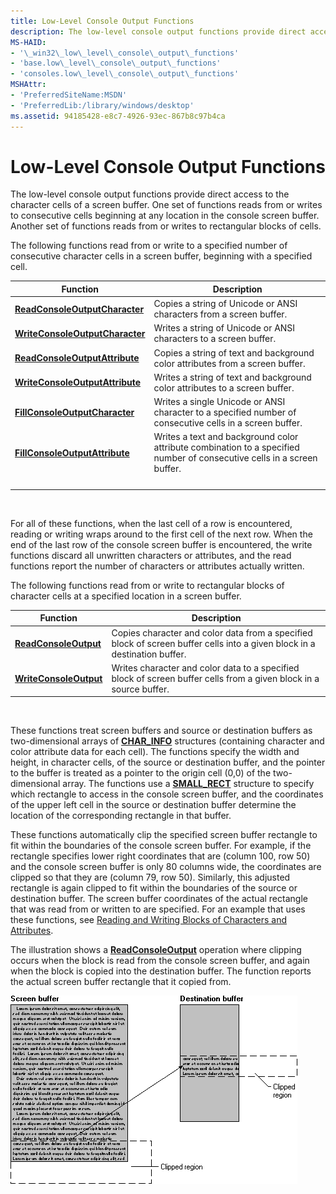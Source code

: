 ```yaml
---
title: Low-Level Console Output Functions
description: The low-level console output functions provide direct access to the character cells of a screen buffer.
MS-HAID:
- '\_win32\_low\_level\_console\_output\_functions'
- 'base.low\_level\_console\_output\_functions'
- 'consoles.low\_level\_console\_output\_functions'
MSHAttr:
- 'PreferredSiteName:MSDN'
- 'PreferredLib:/library/windows/desktop'
ms.assetid: 94185428-e8c7-4926-93ec-867b8c97b4ca
---
```


# Low-Level Console Output Functions


The low-level console output functions provide direct access to the character cells of a screen buffer. One set of functions reads from or writes to consecutive cells beginning at any location in the console screen buffer. Another set of functions reads from or writes to rectangular blocks of cells.

The following functions read from or write to a specified number of consecutive character cells in a screen buffer, beginning with a specified cell.

| Function                                                           | Description                                                                                                             |
|--------------------------------------------------------------------|-------------------------------------------------------------------------------------------------------------------------|
| [**ReadConsoleOutputCharacter**](readconsoleoutputcharacter.md)   | Copies a string of Unicode or ANSI characters from a screen buffer.                                                     |
| [**WriteConsoleOutputCharacter**](writeconsoleoutputcharacter.md) | Writes a string of Unicode or ANSI characters to a screen buffer.                                                       |
| [**ReadConsoleOutputAttribute**](readconsoleoutputattribute.md)   | Copies a string of text and background color attributes from a screen buffer.                                           |
| [**WriteConsoleOutputAttribute**](writeconsoleoutputattribute.md) | Writes a string of text and background color attributes to a screen buffer.                                             |
| [**FillConsoleOutputCharacter**](fillconsoleoutputcharacter.md)   | Writes a single Unicode or ANSI character to a specified number of consecutive cells in a screen buffer.                |
| [**FillConsoleOutputAttribute**](fillconsoleoutputattribute.md)   | Writes a text and background color attribute combination to a specified number of consecutive cells in a screen buffer. |
||
||
||
||

 

For all of these functions, when the last cell of a row is encountered, reading or writing wraps around to the first cell of the next row. When the end of the last row of the console screen buffer is encountered, the write functions discard all unwritten characters or attributes, and the read functions report the number of characters or attributes actually written.

The following functions read from or write to rectangular blocks of character cells at a specified location in a screen buffer.

| Function                                         | Description                                                                                                               |
|--------------------------------------------------|---------------------------------------------------------------------------------------------------------------------------|
| [**ReadConsoleOutput**](readconsoleoutput.md)   | Copies character and color data from a specified block of screen buffer cells into a given block in a destination buffer. |
| [**WriteConsoleOutput**](writeconsoleoutput.md) | Writes character and color data to a specified block of screen buffer cells from a given block in a source buffer.        |

 

These functions treat screen buffers and source or destination buffers as two-dimensional arrays of [**CHAR\_INFO**](char-info-str.md) structures (containing character and color attribute data for each cell). The functions specify the width and height, in character cells, of the source or destination buffer, and the pointer to the buffer is treated as a pointer to the origin cell (0,0) of the two-dimensional array. The functions use a [**SMALL\_RECT**](small-rect-str.md) structure to specify which rectangle to access in the console screen buffer, and the coordinates of the upper left cell in the source or destination buffer determine the location of the corresponding rectangle in that buffer.

These functions automatically clip the specified screen buffer rectangle to fit within the boundaries of the console screen buffer. For example, if the rectangle specifies lower right coordinates that are (column 100, row 50) and the console screen buffer is only 80 columns wide, the coordinates are clipped so that they are (column 79, row 50). Similarly, this adjusted rectangle is again clipped to fit within the boundaries of the source or destination buffer. The screen buffer coordinates of the actual rectangle that was read from or written to are specified. For an example that uses these functions, see [Reading and Writing Blocks of Characters and Attributes](reading-and-writing-blocks-of-characters-and-attributes.md).

The illustration shows a [**ReadConsoleOutput**](readconsoleoutput.md) operation where clipping occurs when the block is read from the console screen buffer, and again when the block is copied into the destination buffer. The function reports the actual screen buffer rectangle that it copied from.

![screen buffer window with destination buffer](images/cscon-03.png)

 

 




